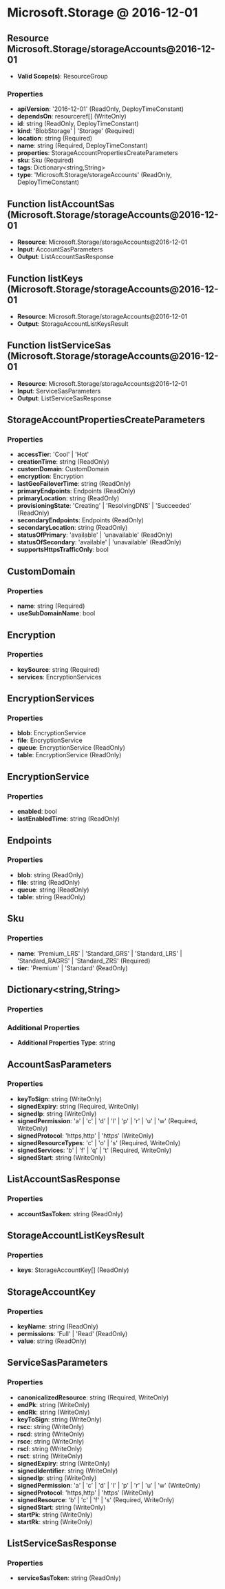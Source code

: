# Microsoft.Storage @ 2016-12-01

## Resource Microsoft.Storage/storageAccounts@2016-12-01
* **Valid Scope(s)**: ResourceGroup
### Properties
* **apiVersion**: '2016-12-01' (ReadOnly, DeployTimeConstant)
* **dependsOn**: resourceref[] (WriteOnly)
* **id**: string (ReadOnly, DeployTimeConstant)
* **kind**: 'BlobStorage' | 'Storage' (Required)
* **location**: string (Required)
* **name**: string (Required, DeployTimeConstant)
* **properties**: StorageAccountPropertiesCreateParameters
* **sku**: Sku (Required)
* **tags**: Dictionary<string,String>
* **type**: 'Microsoft.Storage/storageAccounts' (ReadOnly, DeployTimeConstant)

## Function listAccountSas (Microsoft.Storage/storageAccounts@2016-12-01
* **Resource**: Microsoft.Storage/storageAccounts@2016-12-01
* **Input**: AccountSasParameters
* **Output**: ListAccountSasResponse

## Function listKeys (Microsoft.Storage/storageAccounts@2016-12-01
* **Resource**: Microsoft.Storage/storageAccounts@2016-12-01
* **Output**: StorageAccountListKeysResult

## Function listServiceSas (Microsoft.Storage/storageAccounts@2016-12-01
* **Resource**: Microsoft.Storage/storageAccounts@2016-12-01
* **Input**: ServiceSasParameters
* **Output**: ListServiceSasResponse

## StorageAccountPropertiesCreateParameters
### Properties
* **accessTier**: 'Cool' | 'Hot'
* **creationTime**: string (ReadOnly)
* **customDomain**: CustomDomain
* **encryption**: Encryption
* **lastGeoFailoverTime**: string (ReadOnly)
* **primaryEndpoints**: Endpoints (ReadOnly)
* **primaryLocation**: string (ReadOnly)
* **provisioningState**: 'Creating' | 'ResolvingDNS' | 'Succeeded' (ReadOnly)
* **secondaryEndpoints**: Endpoints (ReadOnly)
* **secondaryLocation**: string (ReadOnly)
* **statusOfPrimary**: 'available' | 'unavailable' (ReadOnly)
* **statusOfSecondary**: 'available' | 'unavailable' (ReadOnly)
* **supportsHttpsTrafficOnly**: bool

## CustomDomain
### Properties
* **name**: string (Required)
* **useSubDomainName**: bool

## Encryption
### Properties
* **keySource**: string (Required)
* **services**: EncryptionServices

## EncryptionServices
### Properties
* **blob**: EncryptionService
* **file**: EncryptionService
* **queue**: EncryptionService (ReadOnly)
* **table**: EncryptionService (ReadOnly)

## EncryptionService
### Properties
* **enabled**: bool
* **lastEnabledTime**: string (ReadOnly)

## Endpoints
### Properties
* **blob**: string (ReadOnly)
* **file**: string (ReadOnly)
* **queue**: string (ReadOnly)
* **table**: string (ReadOnly)

## Sku
### Properties
* **name**: 'Premium_LRS' | 'Standard_GRS' | 'Standard_LRS' | 'Standard_RAGRS' | 'Standard_ZRS' (Required)
* **tier**: 'Premium' | 'Standard' (ReadOnly)

## Dictionary<string,String>
### Properties
### Additional Properties
* **Additional Properties Type**: string

## AccountSasParameters
### Properties
* **keyToSign**: string (WriteOnly)
* **signedExpiry**: string (Required, WriteOnly)
* **signedIp**: string (WriteOnly)
* **signedPermission**: 'a' | 'c' | 'd' | 'l' | 'p' | 'r' | 'u' | 'w' (Required, WriteOnly)
* **signedProtocol**: 'https,http' | 'https' (WriteOnly)
* **signedResourceTypes**: 'c' | 'o' | 's' (Required, WriteOnly)
* **signedServices**: 'b' | 'f' | 'q' | 't' (Required, WriteOnly)
* **signedStart**: string (WriteOnly)

## ListAccountSasResponse
### Properties
* **accountSasToken**: string (ReadOnly)

## StorageAccountListKeysResult
### Properties
* **keys**: StorageAccountKey[] (ReadOnly)

## StorageAccountKey
### Properties
* **keyName**: string (ReadOnly)
* **permissions**: 'Full' | 'Read' (ReadOnly)
* **value**: string (ReadOnly)

## ServiceSasParameters
### Properties
* **canonicalizedResource**: string (Required, WriteOnly)
* **endPk**: string (WriteOnly)
* **endRk**: string (WriteOnly)
* **keyToSign**: string (WriteOnly)
* **rscc**: string (WriteOnly)
* **rscd**: string (WriteOnly)
* **rsce**: string (WriteOnly)
* **rscl**: string (WriteOnly)
* **rsct**: string (WriteOnly)
* **signedExpiry**: string (WriteOnly)
* **signedIdentifier**: string (WriteOnly)
* **signedIp**: string (WriteOnly)
* **signedPermission**: 'a' | 'c' | 'd' | 'l' | 'p' | 'r' | 'u' | 'w' (WriteOnly)
* **signedProtocol**: 'https,http' | 'https' (WriteOnly)
* **signedResource**: 'b' | 'c' | 'f' | 's' (Required, WriteOnly)
* **signedStart**: string (WriteOnly)
* **startPk**: string (WriteOnly)
* **startRk**: string (WriteOnly)

## ListServiceSasResponse
### Properties
* **serviceSasToken**: string (ReadOnly)

